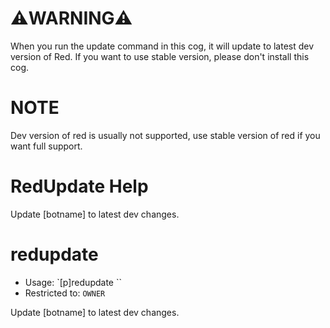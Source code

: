 # ⚠️WARNING⚠️
When you run the update command in this cog, it will update to latest dev version of Red. If you want to use stable version, please don't install this cog.

# NOTE
Dev version of red is usually not supported, use stable version of red if you want full support.

# RedUpdate Help

Update [botname] to latest dev changes.

# redupdate
 - Usage: `[p]redupdate ``
 - Restricted to: `OWNER`

Update [botname] to latest dev changes.

